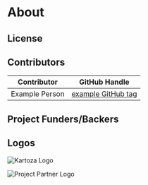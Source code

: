 # About
<!-- Replace all of the titles with relevant titles -->

## License
<!-- Link to License or actual License -->
<!-- Either standard Kartoza License or CLient Provided License -->

## Contributors

| Contributor | GitHub Handle |
| ----------- | ------------- |
| Example Person | [example GitHub tag]() |

## Project Funders/Backers
<!-- Images and links to backers/funders -->

## Logos

![Kartoza Logo]()

![Project Partner Logo]()